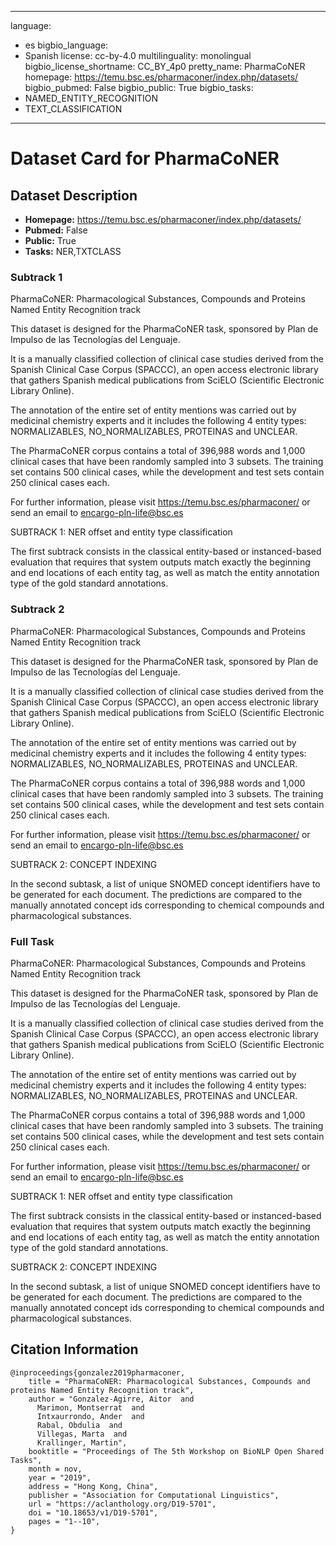 
---
language: 
- es
bigbio_language: 
- Spanish
license: cc-by-4.0
multilinguality: monolingual
bigbio_license_shortname: CC_BY_4p0
pretty_name: PharmaCoNER
homepage: https://temu.bsc.es/pharmaconer/index.php/datasets/
bigbio_pubmed: False
bigbio_public: True
bigbio_tasks: 
- NAMED_ENTITY_RECOGNITION
- TEXT_CLASSIFICATION
---


# Dataset Card for PharmaCoNER

## Dataset Description

- **Homepage:** https://temu.bsc.es/pharmaconer/index.php/datasets/
- **Pubmed:** False
- **Public:** True
- **Tasks:** NER,TXTCLASS


### Subtrack 1

PharmaCoNER: Pharmacological Substances, Compounds and Proteins Named Entity Recognition track

This dataset is designed for the PharmaCoNER task, sponsored by Plan de Impulso de las Tecnologías del Lenguaje.

It is a manually classified collection of clinical case studies derived from the Spanish Clinical Case Corpus (SPACCC), an open access electronic library that gathers Spanish medical publications from SciELO (Scientific Electronic Library Online).

The annotation of the entire set of entity mentions was carried out by medicinal chemistry experts and it includes the following 4 entity types: NORMALIZABLES, NO_NORMALIZABLES, PROTEINAS and UNCLEAR.

The PharmaCoNER corpus contains a total of 396,988 words and 1,000 clinical cases that have been randomly sampled into 3 subsets. The training set contains 500 clinical cases, while the development and test sets contain 250 clinical cases each.

For further information, please visit https://temu.bsc.es/pharmaconer/ or send an email to encargo-pln-life@bsc.es


SUBTRACK 1: NER offset and entity type classification

The first subtrack consists in the classical entity-based or instanced-based evaluation that requires that system outputs match exactly the beginning and end locations of each entity tag, as well as match the entity annotation type of the gold standard annotations.


### Subtrack 2

PharmaCoNER: Pharmacological Substances, Compounds and Proteins Named Entity Recognition track

This dataset is designed for the PharmaCoNER task, sponsored by Plan de Impulso de las Tecnologías del Lenguaje.

It is a manually classified collection of clinical case studies derived from the Spanish Clinical Case Corpus (SPACCC), an open access electronic library that gathers Spanish medical publications from SciELO (Scientific Electronic Library Online).

The annotation of the entire set of entity mentions was carried out by medicinal chemistry experts and it includes the following 4 entity types: NORMALIZABLES, NO_NORMALIZABLES, PROTEINAS and UNCLEAR.

The PharmaCoNER corpus contains a total of 396,988 words and 1,000 clinical cases that have been randomly sampled into 3 subsets. The training set contains 500 clinical cases, while the development and test sets contain 250 clinical cases each.

For further information, please visit https://temu.bsc.es/pharmaconer/ or send an email to encargo-pln-life@bsc.es


SUBTRACK 2: CONCEPT INDEXING

In the second subtask, a list of unique SNOMED concept identifiers have to be generated for each document. The predictions are compared to the manually annotated concept ids corresponding to chemical compounds and pharmacological substances.


### Full Task

PharmaCoNER: Pharmacological Substances, Compounds and Proteins Named Entity Recognition track

This dataset is designed for the PharmaCoNER task, sponsored by Plan de Impulso de las Tecnologías del Lenguaje.

It is a manually classified collection of clinical case studies derived from the Spanish Clinical Case Corpus (SPACCC), an open access electronic library that gathers Spanish medical publications from SciELO (Scientific Electronic Library Online).

The annotation of the entire set of entity mentions was carried out by medicinal chemistry experts and it includes the following 4 entity types: NORMALIZABLES, NO_NORMALIZABLES, PROTEINAS and UNCLEAR.

The PharmaCoNER corpus contains a total of 396,988 words and 1,000 clinical cases that have been randomly sampled into 3 subsets. The training set contains 500 clinical cases, while the development and test sets contain 250 clinical cases each.

For further information, please visit https://temu.bsc.es/pharmaconer/ or send an email to encargo-pln-life@bsc.es


SUBTRACK 1: NER offset and entity type classification

The first subtrack consists in the classical entity-based or instanced-based evaluation that requires that system outputs match exactly the beginning and end locations of each entity tag, as well as match the entity annotation type of the gold standard annotations.


SUBTRACK 2: CONCEPT INDEXING

In the second subtask, a list of unique SNOMED concept identifiers have to be generated for each document. The predictions are compared to the manually annotated concept ids corresponding to chemical compounds and pharmacological substances.





## Citation Information

```
@inproceedings{gonzalez2019pharmaconer,
    title = "PharmaCoNER: Pharmacological Substances, Compounds and proteins Named Entity Recognition track",
    author = "Gonzalez-Agirre, Aitor  and
      Marimon, Montserrat  and
      Intxaurrondo, Ander  and
      Rabal, Obdulia  and
      Villegas, Marta  and
      Krallinger, Martin",
    booktitle = "Proceedings of The 5th Workshop on BioNLP Open Shared Tasks",
    month = nov,
    year = "2019",
    address = "Hong Kong, China",
    publisher = "Association for Computational Linguistics",
    url = "https://aclanthology.org/D19-5701",
    doi = "10.18653/v1/D19-5701",
    pages = "1--10",
}

```
